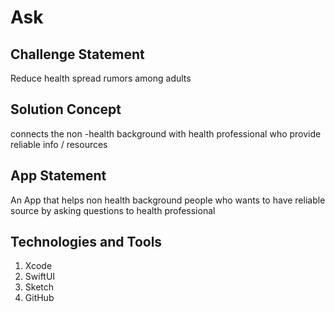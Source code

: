 # Ask 

## Challenge Statement

Reduce health spread rumors among adults

## Solution Concept

connects the non -health background with health professional who provide reliable info / resources

## App Statement 


An App that helps non health background people who wants to have reliable source by asking questions to health professional


## Technologies and Tools

1. Xcode
2. SwiftUI
3. Sketch
4. GitHub 
